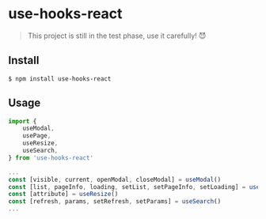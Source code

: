# use-hooks-react

> This project is still in the test phase, use it carefully! 😈

## Install

```shell
$ npm install use-hooks-react
```

## Usage

```js
import {
	useModal,
	usePage,
	useResize,
	useSearch,
} from 'use-hooks-react'

...
const [visible, current, openModal, closeModal] = useModal()
const [list, pageInfo, loading, setList, setPageInfo, setLoading] = usePage()
const [attribute] = useResize()
const [refresh, params, setRefresh, setParams] = useSearch()
...
```




